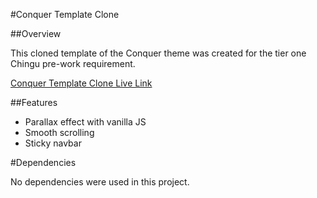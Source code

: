 #Conquer Template Clone

##Overview

This cloned template of the Conquer theme was created for the tier one Chingu pre-work requirement.

[Conquer Template Clone Live Link](https://happy-mahavira-45e987.netlify.com/)

##Features

- Parallax effect with vanilla JS
- Smooth scrolling
- Sticky navbar

#Dependencies

No dependencies were used in this project.
